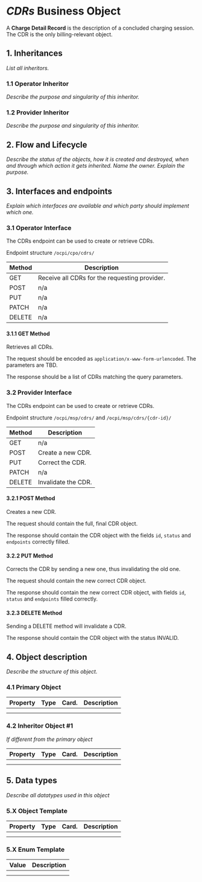 # _CDRs_ Business Object

A **Charge Detail Record** is the description of a concluded charging
session. The CDR is the only billing-relevant object.



## 1. Inheritances

*List all inheritors.*

### 1.1 Operator Inheritor

*Describe the purpose and singularity of this inheritor.*

### 1.2 Provider Inheritor

*Describe the purpose and singularity of this inheritor.*



## 2. Flow and Lifecycle

*Describe the status of the objects, how it is created and destroyed,
when and through which action it gets inherited. Name the owner. Explain
the purpose.*




## 3. Interfaces and endpoints

*Explain which interfaces are available and which party should implement
which one.*


### 3.1 Operator Interface

The CDRs endpoint can be used to create or retrieve CDRs.

Endpoint structure `/ocpi/cpo/cdrs/`

| Method   | Description                                          |
| -------- | ---------------------------------------------------- |
| GET      | Receive all CDRs for the requesting provider.        |
| POST     | n/a                                                  |
| PUT      | n/a                                                  |
| PATCH    | n/a                                                  |
| DELETE   | n/a                                                  |


#### 3.1.1 GET Method

Retrieves all CDRs.

The request should be encoded as `application/x-www-form-urlencoded`.
The parameters are TBD.

The response should be a list of CDRs matching the query parameters.



### 3.2 Provider Interface

The CDRs endpoint can be used to create or retrieve CDRs.

Endpoint structure `/ocpi/msp/cdrs/` and `/ocpi/msp/cdrs/{cdr-id}/`

| Method   | Description                                          |
| -------- | ---------------------------------------------------- |
| GET      | n/a                                                  |
| POST     | Create a new CDR.                                    |
| PUT      | Correct the CDR.                                     |
| PATCH    | n/a                                                  |
| DELETE   | Invalidate the CDR.                                  |


#### 3.2.1 POST Method

Creates a new CDR.

The request should contain the full, final CDR object.

The response should contain the CDR object with the fields `id`,
`status` and `endpoints` correctly filled.


#### 3.2.2 PUT Method

Corrects the CDR by sending a new one, thus invalidating the old one.

The request should contain the new correct CDR object.

The response should contain the new correct CDR object, with fields `id`, `status` and `endpoints` filled correctly.


#### 3.2.3 DELETE Method

Sending a DELETE method will invalidate a CDR.

The response should contain the CDR object with the status INVALID.



## 4. Object description

*Describe the structure of this object.*

### 4.1 Primary Object

| Property  | Type        | Card. | Description                    |
|-----------|-------------|-------|--------------------------------|
|           |             |       |                                |
|           |             |       |                                |


### 4.2 Inheritor Object #1

*If different from the primary object*

| Property  | Type        | Card. | Description                    |
|-----------|-------------|-------|--------------------------------|
|           |             |       |                                |
|           |             |       |                                |




## 5. Data types

*Describe all datatypes used in this object*

### 5.X Object Template

| Property  | Type        | Card. | Description                    |
|-----------|-------------|-------|--------------------------------|
|           |             |       |                                |
|           |             |       |                                |


### 5.X Enum Template

| Value     | Description                                          |
| --------- | ---------------------------------------------------- |
|           |                                                      |
|           |                                                      |

